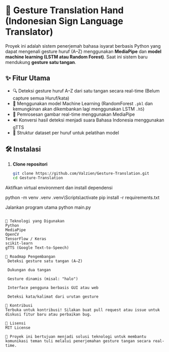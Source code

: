# 🤟 Gesture Translation Hand (Indonesian Sign Language Translator)

Proyek ini adalah sistem penerjemah bahasa isyarat berbasis Python yang dapat mengenali gesture huruf (A–Z) menggunakan **MediaPipe** dan **model machine learning (LSTM atau Random Forest)**. Saat ini sistem baru mendukung **gesture satu tangan**.

## ✨ Fitur Utama

- 🔍 Deteksi gesture huruf A–Z dari satu tangan secara real-time (Belum capture semua Huruf/kata)
- 🧠 Menggunakan model Machine Learning (RandomForest `.pkl` dan kemungkinan akan dikembankan lagi menggunakan LSTM `.h5`)
- 🎥 Pemrosesan gambar real-time menggunakan MediaPipe
- 🔊 Konversi hasil deteksi menjadi suara Bahasa Indonesia menggunakan gTTS
- 📁 Struktur dataset per huruf untuk pelatihan model

## 🛠️ Instalasi

1. **Clone repositori**
   ```bash
   git clone https://github.com/Valzien/Gesture-Translation.git
   cd Gesture-Translation
Aktifkan virtual environment dan install dependensi

python -m venv .venv
.venv\Scripts\activate
pip install -r requirements.txt

Jalankan program utama
python main.py
```

🧪 Teknologi yang Digunakan
Python
MediaPipe
OpenCV
TensorFlow / Keras
scikit-learn
gTTS (Google Text-to-Speech)

🚧 Roadmap Pengembangan
 Deteksi gesture satu tangan (A–Z)

 Dukungan dua tangan

 Gesture dinamis (misal: "halo")

 Interface pengguna berbasis GUI atau web

 Deteksi kata/kalimat dari urutan gesture

🤝 Kontribusi
Terbuka untuk kontribusi! Silakan buat pull request atau issue untuk diskusi fitur baru atau perbaikan bug.

📄 Lisensi
MIT License

🎯 Proyek ini bertujuan menjadi solusi teknologi untuk membantu komunikasi teman tuli melalui penerjemahan gesture tangan secara real-time.